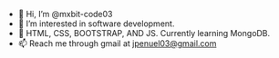 - 👋 Hi, I’m @mxbit-code03
- 👀 I’m interested in software development.
- 🌱 HTML, CSS, BOOTSTRAP, AND JS. Currently learning MongoDB. 
- 📫 Reach me through gmail at jpenuel03@gmail.com
<!---
mxbit-code03/mxbit-code03 is a ✨ special ✨ repository because its `README.md` (this file) appears on your GitHub profile.
You can click the Preview link to take a look at your changes.
--->
